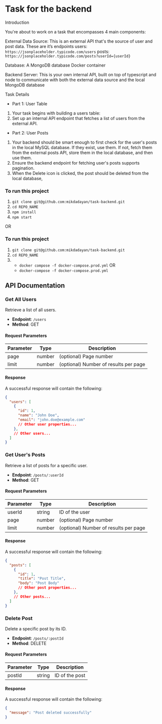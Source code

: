 # Task for the backend

Introduction

You're about to work on a task that encompasses 4 main components:

External Data Source: This is an external API that's the source of user and post data. These are it’s endpoints
users: `https://jsonplaceholder.typicode.com/users`
posts: `https://jsonplaceholder.typicode.com/posts?userId={userId}`

Database: A MongoDB database Docker container

Backend Server: This is your own internal API, built on top of typescript and node to communicate with both the external data source and the local MongoDB database

Task Details

* Part 1: User Table

1. Your task begins with building a users table:
2. Set up an internal API endpoint that fetches a list of users from the external API.

- Part 2: User Posts

1. Your backend should be smart enough to first check for the user's posts in the local MySQL database. If they exist, use them. If not, fetch them from the external posts API, store them in the local database, and then use them.
2. Ensure the backend endpoint for fetching user's posts supports pagination.
3. When the Delete icon is clicked, the post should be deleted from the local database,

### To run this project

1. `git clone git@github.com:mikdadayan/task-backend.git`
2. `cd REPO_NAME`
3. `npm install`
4. `npm start`

OR

### To run this project

1. `git clone git@github.com:mikdadayan/task-backend.git`
2. `cd REPO_NAME`
3. - `docker compose -f docker-compose.prod.yml`
     OR
   - `docker-compose -f docker-compose.prod.yml`

## API Documentation

### Get All Users

Retrieve a list of all users.

- **Endpoint**: `/users`
- **Method**: GET

#### Request Parameters

| Parameter | Type   | Description                           |
| --------- | ------ | ------------------------------------- |
| page      | number | (optional) Page number                |
| limit     | number | (optional) Number of results per page |

#### Response

A successful response will contain the following:

```json
{
  "users": [
    {
      "id": 1,
      "name": "John Doe",
      "email": "john.doe@example.com"
      // Other user properties...
    },
    // Other users...
  ]
}
````

### Get User's Posts

Retrieve a list of posts for a specific user.

- **Endpoint**: `/posts/:userId`
- **Method**: GET

#### Request Parameters

| Parameter | Type   | Description         |
| --------- | ------ | ------------------- |
| userId    | string | ID of the user      |
| page      | number | (optional) Page number        |
| limit     | number | (optional) Number of results per page |

#### Response

A successful response will contain the following:

```json
{
  "posts": [
    {
      "id": 1,
      "title": "Post Title",
      "body": "Post Body"
      // Other post properties...
    },
    // Other posts...
  ]
}
````
### Delete Post

Delete a specific post by its ID.

- **Endpoint**: `/posts/:postId`
- **Method**: DELETE

#### Request Parameters

| Parameter | Type   | Description  |
| --------- | ------ | ------------ |
| postId    | string | ID of the post |

#### Response

A successful response will contain the following:

```json
{
  "message": "Post deleted successfully"
}
````
